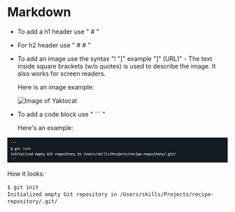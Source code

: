 # Markdown

- To add a h1 header use " # "
- For h2 header use " # # "
- To add an image use the syntax "! "["  example  "]" (URL)" - The text inside square brackets (w/o quotes) is used to describe the image. It also works for screen readers.

  Here is an image example:

   ![Image of Yaktocat](https://octodex.github.com/images/yaktocat.png)



- To add a code block use " ``` "

  Here's an example:



 ![Code example](https://github.com/bezoc/skills-communicate-using-markdown/blob/main/codescreenshot.png)

   
How it looks:

```
$ git init
Initialized empty Git repository in /Users/skills/Projects/recipe-repository/.git/
```
